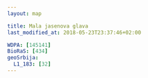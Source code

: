 ```yaml
---
layout: map

title: Mala jasenova glava
last_modified_at: 2018-05-23T23:37:46+02:00

WDPA: [145141]
BioRaS: [434]
geoSrbija:
  L1_183: [32]
---
```

